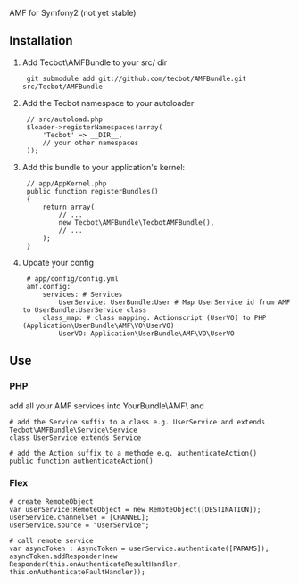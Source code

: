 AMF for Symfony2 (not yet stable)

## Installation

  1. Add Tecbot\AMFBundle to your src/ dir

          git submodule add git://github.com/tecbot/AMFBundle.git src/Tecbot/AMFBundle
    
  2. Add the Tecbot namespace to your autoloader

          // src/autoload.php
          $loader->registerNamespaces(array(
              'Tecbot' => __DIR__,
              // your other namespaces
          ));

  3. Add this bundle to your application's kernel:

          // app/AppKernel.php
          public function registerBundles()
          {
              return array(
                  // ...
                  new Tecbot\AMFBundle\TecbotAMFBundle(),
                  // ...
              );
          }

  4. Update your config

          # app/config/config.yml
          amf.config:
              services: # Services
                  UserService: UserBundle:User # Map UserService id from AMF to UserBundle:UserService class
              class_map: # class mapping. Actionscript (UserVO) to PHP (Application\UserBundle\AMF\VO\UserVO)
                  UserVO: Application\UserBundle\AMF\VO\UserVO

## Use

### PHP

add all your AMF services into YourBundle\AMF\ and

    # add the Service suffix to a class e.g. UserService and extends Tecbot\AMFBundle\Service\Service
    class UserService extends Service

    # add the Action suffix to a methode e.g. authenticateAction()
    public function authenticateAction()

### Flex

    # create RemoteObject
    var userService:RemoteObject = new RemoteObject([DESTINATION]);
    userService.channelSet = [CHANNEL];
    userService.source = "UserService";

    # call remote service
    var asyncToken : AsyncToken = userService.authenticate([PARAMS]);
    asyncToken.addResponder(new Responder(this.onAuthenticateResultHandler, this.onAuthenticateFaultHandler));